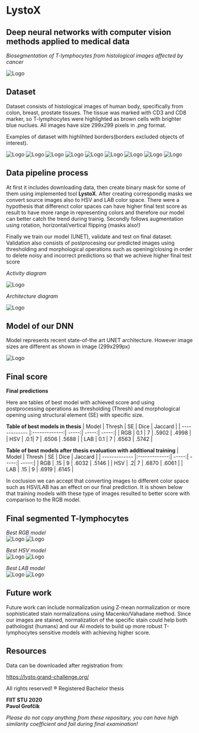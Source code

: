 # LystoX
## Deep neural networks with computer vision methods applied to medical data

*Biosegmentation of T-lymphocytes from histological images affected by cancer*

![Logo](https://github.com/PavolGrofcik/LystoX/blob/master/figures/Logo.png)

## Dataset
Dataset consists of histological images of human body, specifically from
colon, breast, prostate tissues. The tissue was marked with CD3 and CD8 marker,
so T-lymphocytes were highlighted as brown cells with brighter blue nuclues.
All images have size 299x299 pixels in *.png* format. 

Examples of dataset with highlihted borders(borders excluded objects of interest).

![Logo](https://github.com/PavolGrofcik/LystoX/blob/master/figures/lysto_pilot_11.png)
![Logo](https://github.com/PavolGrofcik/LystoX/blob/master/figures/lysto_pilot_14.png)
![Logo](https://github.com/PavolGrofcik/LystoX/blob/master/figures/lysto_pilot_135.png)
![Logo](https://github.com/PavolGrofcik/LystoX/blob/master/figures/lysto_pilot_402.png)
![Logo](https://github.com/PavolGrofcik/LystoX/blob/master/figures/lysto_pilot_5.png)
![Logo](https://github.com/PavolGrofcik/LystoX/blob/master/figures/lysto_pilot_417.png)
![Logo](https://github.com/PavolGrofcik/LystoX/blob/master/figures/lysto_pilot_1687.png)
![Logo](https://github.com/PavolGrofcik/LystoX/blob/master/figures/lysto_pilot_2510.png) 
![Logo](https://github.com/PavolGrofcik/LystoX/blob/master/figures/lysto_pilot_412.png) 


## Data pipeline process 
At first it includes downloading data, then create binary mask for some of them
using implemented tool **LystoX**.
After creating correspondig masks we convert source images also to HSV and LAB color
space. There were a hypothesis that differenct color spaces can have higher final
test score as result to have more range in representing colors and therefore our model
can better catch the trend during trainig. 
Secondly follows augmentation using rotation, horizontal/vertical flipping (masks also!)

Finally we train our model (UNET), validate and test on final dataset. Validation
also consists of postprocesing our predicted images using thresholding and 
morphological operations such as opening/closing in order to delete noisy and
incorrect predictions so that we achieve higher final test score

*Activity diagram*  

![Logo](https://github.com/PavolGrofcik/LystoX/blob/master/figures/activity_diagram.png)


*Architecture diagram*  

![Logo](https://github.com/PavolGrofcik/LystoX/blob/master/figures/Architecture_diagram.png)

## Model of our DNN

Model represents recent state-of-the art UNET architecture. However image sizes
are different as shown in image (299x299px)  


![Logo](https://github.com/PavolGrofcik/LystoX/blob/master/figures/Unet.PNG)

## Final score  

**Final predictions**  

Here are tables of best model with achieved score and using postprocessing 
operations as thresholding (Thresh) and morphological opening using structural element (SE)
with specific size.


**Table of best models in thesis**
| Model        | Thresh | SE | Dice           | Jaccard  | 
| ------------- |:-------------:| -----:| -----:| -----:| 
| RGB     | 0.1 | 7 | .5902 | .4998 |
| HSV     | .0.1|   7 | .6506  | .5688 |
| LAB | 0.1      |    7 | .6563 | .5742 |



**Table of best models after thesis evaluation with additional training**
| Model        | Thresh | SE | Dice           | Jaccard  | 
| ------------- |:-------------:| -----:| -----:| -----:| 
| RGB     | .15 | 9 | .6032 | .5146 |
| HSV     | .2|   7 | .6870  | .6061 |
| LAB | .15      |    9 | .6919 | .6145 |


In coclusion we can accept that converting images to different color space such as HSV/LAB
has an effect on our final prediction. It is shown below that training models with these type of
images resulted to better score with comparison to the RGB model. 
## Final segmented T-lymphocytes

*Best RGB model*  
![Logo](https://github.com/PavolGrofcik/LystoX/blob/master/figures/0_test_data_rgb0.png)
![Logo](https://github.com/PavolGrofcik/LystoX/blob/master/figures/4_test_data_rgb4.png)

*Best HSV model*  
![Logo](https://github.com/PavolGrofcik/LystoX/blob/master/figures/0_test_data_hsv0.png)
![Logo](https://github.com/PavolGrofcik/LystoX/blob/master/figures/4_test_data_hsv4.png)

*Best LAB model*  
![Logo](https://github.com/PavolGrofcik/LystoX/blob/master/figures/0_test_data_lab0.png)
![Logo](https://github.com/PavolGrofcik/LystoX/blob/master/figures/4_test_data_lab4.png)


## Future work

Future work can include normalization using Z-mean normalization or more sophisticated
stain normalizations using Macenko/Vahadane method. Since our images are stained,
normalization of the specific stain could help both pathologist (humans) and our AI models
to build up more robust T-lymphocytes sensitive models with achieving higher score.


## Resources
Data can be downloaded after registration from:  

https://lysto.grand-challenge.org/

All rights reserved! 
® Registered 
Bachelor thesis 

**FIIT STU 2020**  
**Pavol Grofčík**  


*Please do not copy anything from these repositary,
you can have high similarity coefficient
and fail during final examination!*
